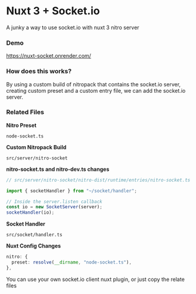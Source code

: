 # Nuxt 3 + Socket.io

A junky a way to use socket.io with nuxt 3 nitro server

### Demo
https://nuxt-socket.onrender.com/

### How does this works?
By using a custom build of nitropack that contains the socket.io server, creating custom preset and a custom entry file, we can add the socket.io server.

### Related Files

**Nitro Preset**
```
node-socket.ts
```

**Custom Nitropack Build**
```
src/server/nitro-socket
```
**nitro-socket.ts and nitro-dev.ts changes**
```ts
// src/server/nitro-socket/nitro-dist/runtime/entries/nitro-socket.ts

import { socketHandler } from "~/socket/handler";

// Inside the server.listen callback
const io = new SocketServer(server);
socketHandler(io);
```

**Socket Handler**
```
src/socket/handler.ts
```

**Nuxt Config Changes**
```ts
nitro: {
  preset: resolve(__dirname, "node-socket.ts"),
},
```

You can use your own socket.io client nuxt plugin, or just copy the relate files